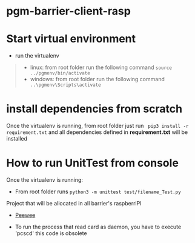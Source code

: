 pgm-barrier-client-rasp
=======================



# Start virtual environment

* run the virtualenv

> * linux: from root folder run the following command ```source ../pgmenv/bin/activate```
> * windows: from root folder run the following command ``` ..\pgmenv\Scripts\activate```


# install dependencies from scratch

Once the virtualenv is running, from root folder just run ``` pip3 install -r requirement.txt```
and all dependencies defined in __requirement.txt__ will be installed



# How to run UnitTest from console

Once the virtualenv is running:

* From root folder runs ``` python3 -m unittest test/filename_Test.py ```




Project that will be allocated in all barrier's raspberriPI
* [Peewee](http://docs.peewee-orm.com/en/latest/index.html)

* To run the process that read card as daemon, you have to execute 'pcscd' this code is obsolete



